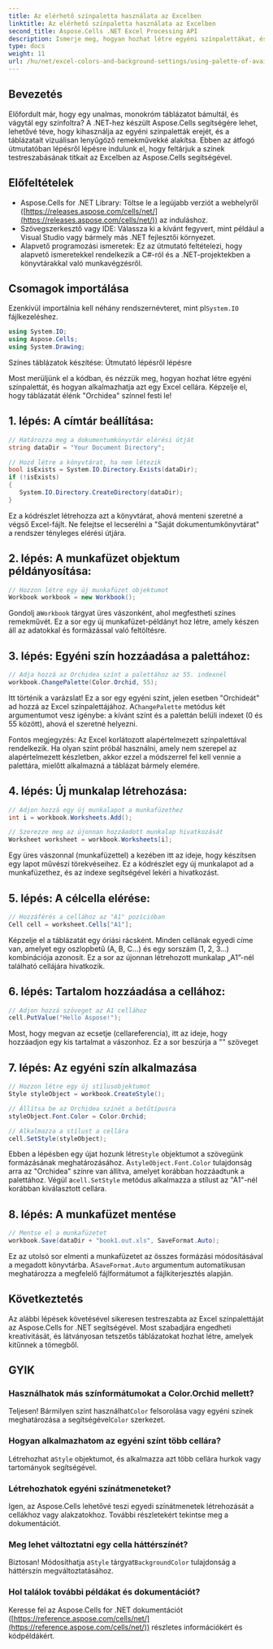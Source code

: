 ```yaml
---
title: Az elérhető színpaletta használata az Excelben
linktitle: Az elérhető színpaletta használata az Excelben
second_title: Aspose.Cells .NET Excel Processing API
description: Ismerje meg, hogyan hozhat létre egyéni színpalettákat, és hogyan alkalmazhatja azokat Excel-táblázataira az Aspose.Cells for .NET segítségével. Fokozza az adatok vizuális vonzerejét élénk színekkel és formázási lehetőségekkel.
type: docs
weight: 11
url: /hu/net/excel-colors-and-background-settings/using-palette-of-available-colors/
---
```

## Bevezetés
Előfordult már, hogy egy unalmas, monokróm táblázatot bámultál, és vágytál egy színfoltra? A .NET-hez készült Aspose.Cells segítségére lehet, lehetővé téve, hogy kihasználja az egyéni színpaletták erejét, és a táblázatait vizuálisan lenyűgöző remekművekké alakítsa. Ebben az átfogó útmutatóban lépésről lépésre indulunk el, hogy feltárjuk a színek testreszabásának titkait az Excelben az Aspose.Cells segítségével. 

## Előfeltételek

- Aspose.Cells for .NET Library: Töltse le a legújabb verziót a webhelyről ([https://releases.aspose.com/cells/net/](https://releases.aspose.com/cells/net/)) az induláshoz. 
- Szövegszerkesztő vagy IDE: Válassza ki a kívánt fegyvert, mint például a Visual Studio vagy bármely más .NET fejlesztői környezet. 
- Alapvető programozási ismeretek: Ez az útmutató feltételezi, hogy alapvető ismeretekkel rendelkezik a C#-ról és a .NET-projektekben a könyvtárakkal való munkavégzésről.

## Csomagok importálása

 Ezenkívül importálnia kell néhány rendszernévteret, mint pl`System.IO` fájlkezeléshez. 

```csharp
using System.IO;
using Aspose.Cells;
using System.Drawing;
```

Színes táblázatok készítése: Útmutató lépésről lépésre

Most merüljünk el a kódban, és nézzük meg, hogyan hozhat létre egyéni színpalettát, és hogyan alkalmazhatja azt egy Excel cellára. Képzelje el, hogy táblázatát élénk "Orchidea" színnel festi le!

## 1. lépés: A címtár beállítása:

```csharp
// Határozza meg a dokumentumkönyvtár elérési útját
string dataDir = "Your Document Directory";

// Hozd létre a könyvtárat, ha nem létezik
bool isExists = System.IO.Directory.Exists(dataDir);
if (!isExists)
{
   System.IO.Directory.CreateDirectory(dataDir);
}
```

Ez a kódrészlet létrehozza azt a könyvtárat, ahová menteni szeretné a végső Excel-fájlt. Ne felejtse el lecserélni a "Saját dokumentumkönyvtárat" a rendszer tényleges elérési útjára.

## 2. lépés: A munkafüzet objektum példányosítása:

```csharp
// Hozzon létre egy új munkafüzet objektumot
Workbook workbook = new Workbook();
```

 Gondolj a`Workbook` tárgyat üres vászonként, ahol megfestheti színes remekművét. Ez a sor egy új munkafüzet-példányt hoz létre, amely készen áll az adatokkal és formázással való feltöltésre.

## 3. lépés: Egyéni szín hozzáadása a palettához:

```csharp
// Adja hozzá az Orchidea színt a palettához az 55. indexnél
workbook.ChangePalette(Color.Orchid, 55);
```

Itt történik a varázslat! Ez a sor egy egyéni színt, jelen esetben "Orchideát" ad hozzá az Excel színpalettájához. A`ChangePalette` metódus két argumentumot vesz igénybe: a kívánt színt és a palettán belüli indexet (0 és 55 között), ahová el szeretné helyezni. 

Fontos megjegyzés: Az Excel korlátozott alapértelmezett színpalettával rendelkezik. Ha olyan színt próbál használni, amely nem szerepel az alapértelmezett készletben, akkor ezzel a módszerrel fel kell vennie a palettára, mielőtt alkalmazná a táblázat bármely elemére.

## 4. lépés: Új munkalap létrehozása:

```csharp
// Adjon hozzá egy új munkalapot a munkafüzethez
int i = workbook.Worksheets.Add();

// Szerezze meg az újonnan hozzáadott munkalap hivatkozását
Worksheet worksheet = workbook.Worksheets[i];
```

Egy üres vászonnal (munkafüzettel) a kezében itt az ideje, hogy készítsen egy lapot művészi törekvéseihez. Ez a kódrészlet egy új munkalapot ad a munkafüzethez, és az indexe segítségével lekéri a hivatkozást.

## 5. lépés: A célcella elérése:

```csharp
// Hozzáférés a cellához az "A1" pozícióban
Cell cell = worksheet.Cells["A1"];
```

Képzelje el a táblázatát egy óriási rácsként. Minden cellának egyedi címe van, amelyet egy oszlopbetű (A, B, C...) és egy sorszám (1, 2, 3...) kombinációja azonosít. Ez a sor az újonnan létrehozott munkalap „A1”-nél található cellájára hivatkozik.

## 6. lépés: Tartalom hozzáadása a cellához:

```csharp
// Adjon hozzá szöveget az A1 cellához
cell.PutValue("Hello Aspose!");
```

Most, hogy megvan az ecsetje (cellareferencia), itt az ideje, hogy hozzáadjon egy kis tartalmat a vászonhoz. Ez a sor beszúrja a "" szöveget

## 7. lépés: Az egyéni szín alkalmazása

```csharp
// Hozzon létre egy új stílusobjektumot
Style styleObject = workbook.CreateStyle();

// Állítsa be az Orchidea színét a betűtípusra
styleObject.Font.Color = Color.Orchid;

// Alkalmazza a stílust a cellára
cell.SetStyle(styleObject);
```

 Ebben a lépésben egy újat hozunk létre`Style` objektumot a szövegünk formázásának meghatározásához. A`styleObject.Font.Color` tulajdonság arra az "Orchidea" színre van állítva, amelyet korábban hozzáadtunk a palettához. Végül a`cell.SetStyle` metódus alkalmazza a stílust az "A1"-nél korábban kiválasztott cellára.

## 8. lépés: A munkafüzet mentése

```csharp
// Mentse el a munkafüzetet
workbook.Save(dataDir + "book1.out.xls", SaveFormat.Auto);
```

Ez az utolsó sor elmenti a munkafüzetet az összes formázási módosításával a megadott könyvtárba. A`SaveFormat.Auto` argumentum automatikusan meghatározza a megfelelő fájlformátumot a fájlkiterjesztés alapján.

## Következtetés

Az alábbi lépések követésével sikeresen testreszabta az Excel színpalettáját az Aspose.Cells for .NET segítségével. Most szabadjára engedheti kreativitását, és látványosan tetszetős táblázatokat hozhat létre, amelyek kitűnnek a tömegből. 

## GYIK

### Használhatok más színformátumokat a Color.Orchid mellett?
 Teljesen! Bármilyen színt használhat`Color` felsorolása vagy egyéni színek meghatározása a segítségével`Color` szerkezet.

### Hogyan alkalmazhatom az egyéni színt több cellára?
 Létrehozhat a`Style` objektumot, és alkalmazza azt több cellára hurkok vagy tartományok segítségével.

### Létrehozhatok egyéni színátmeneteket?
Igen, az Aspose.Cells lehetővé teszi egyedi színátmenetek létrehozását a cellákhoz vagy alakzatokhoz. További részletekért tekintse meg a dokumentációt.

### Meg lehet változtatni egy cella háttérszínét?
Biztosan! Módosíthatja a`Style` tárgyat`BackgroundColor` tulajdonság a háttérszín megváltoztatásához.

### Hol találok további példákat és dokumentációt?
Keresse fel az Aspose.Cells for .NET dokumentációt ([https://reference.aspose.com/cells/net/](https://reference.aspose.com/cells/net/)) részletes információkért és kódpéldákért.